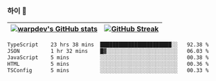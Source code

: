 
### 하이 👋
[![warpdev's GitHub stats](https://github-readme-stats.vercel.app/api?username=warpdev&show_icons=true&theme=vue-dark)](#) |[![GitHub Streak](https://github-readme-streak-stats.herokuapp.com/?user=warpdev&theme=dark)](#)
--- | --- |
<!--START_SECTION:waka-->

```txt
TypeScript    23 hrs 38 mins  ███████████████████████░░   92.38 %
JSON          1 hr 32 mins    █▓░░░░░░░░░░░░░░░░░░░░░░░   06.03 %
JavaScript    5 mins          ░░░░░░░░░░░░░░░░░░░░░░░░░   00.38 %
HTML          5 mins          ░░░░░░░░░░░░░░░░░░░░░░░░░   00.36 %
TSConfig      5 mins          ░░░░░░░░░░░░░░░░░░░░░░░░░   00.33 %
```

<!--END_SECTION:waka-->

<!--
**warpdev/warpdev** is a ✨ _special_ ✨ repository because its `README.md` (this file) appears on your GitHub profile.

Here are some ideas to get you started:

- 🔭 I’m currently working on ...
- 🌱 I’m currently learning ...
- 👯 I’m looking to collaborate on ...
- 🤔 I’m looking for help with ...
- 💬 Ask me about ...
- 📫 How to reach me: ...
- 😄 Pronouns: ...
- ⚡ Fun fact: ...
-->
